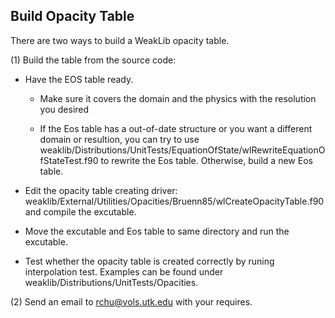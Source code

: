 ## Build Opacity Table

There are two ways to build a WeakLib opacity table.

(1) Build the table from the source code:

  * Have the EOS table ready.

     * Make sure it covers the domain and the physics with the resolution you desired

     * If the Eos table has a out-of-date structure or you want a different domain or 
       resultion, you can try to use
       weaklib/Distributions/UnitTests/EquationOfState/wlRewriteEquationOfStateTest.f90
       to rewrite the Eos table.
       Otherwise, build a new Eos table.

  * Edit the opacity table creating driver:
    weaklib/External/Utilities/Opacities/Bruenn85/wlCreateOpacityTable.f90
    and compile the excutable.

  * Move the excutable and Eos table to same directory and run the excutable.

  * Test whether the opacity table is created correctly by runing interpolation test.
    Examples can be found under weaklib/Distributions/UnitTests/Opacities.

(2) Send an email to rchu@vols.utk.edu with your requires.
